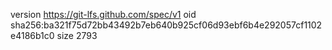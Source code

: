 version https://git-lfs.github.com/spec/v1
oid sha256:ba321f75d72bb43492b7eb640b925cf06d93ebf6b4e292057cf1102e4186b1c0
size 2793
